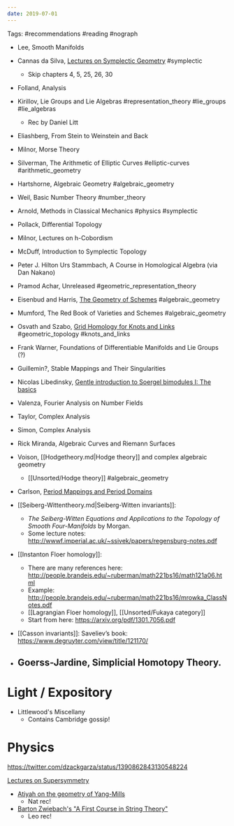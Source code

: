 ```yaml
---
date: 2019-07-01
---
```


Tags: #recommendations #reading #nograph 

- Lee, Smooth Manifolds

- Cannas da Silva, [Lectures on Symplectic Geometry](https://people.math.ethz.ch/~acannas/Papers/lsg.pdf)
	#symplectic 
  - Skip chapters 4, 5, 25, 26, 30

- Folland, Analysis

- Kirillov, Lie Groups and Lie Algebras
	#representation_theory #lie_groups #lie_algebras
  - Rec by Daniel Litt

- Eliashberg, From Stein to Weinstein and Back

- Milnor, Morse Theory

- Silverman, The Arithmetic of Elliptic Curves 
	#elliptic-curves #arithmetic_geometry

- Hartshorne, Algebraic Geometry #algebraic_geometry 

- Weil, Basic Number Theory
	#number_theory 

- Arnold, Methods in Classical Mechanics
	#physics #symplectic 

- Pollack, Differential Topology

- Milnor, Lectures on h-Cobordism

- McDuff, Introduction to Symplectic Topology

- Peter J. Hilton Urs Stammbach, A Course in Homological Algebra (via Dan Nakano)

- Pramod Achar, Unreleased
	#geometric_representation_theory

- Eisenbud and Harris, [The Geometry of Schemes](https://www.maths.ed.ac.uk/~v1ranick/papers/eisenbudharris.pdf)
	#algebraic_geometry 

- Mumford, The Red Book of Varieties and Schemes
	#algebraic_geometry 

- Osvath and Szabo, [Grid Homology for Knots and Links](https://web.math.princeton.edu/~petero/GridHomologyBook.pdf)
	#geometric_topology #knots_and_links

- Frank Warner, Foundations of Differentiable Manifolds and Lie Groups (?)

- Guillemin?, Stable Mappings and Their Singularities

- Nicolas Libedinsky, [Gentle introduction to Soergel bimodules I: The basics](https://arxiv.org/abs/1702.00039)

- Valenza, Fourier Analysis on Number Fields

- Taylor, Complex Analysis

- Simon, Complex Analysis

- Rick Miranda, Algebraic Curves and Riemann Surfaces

- Voison, [[Hodgetheory.md|Hodge theory]] and complex algebraic geometry
	- [[Unsorted/Hodge theory]] #algebraic_geometry 

- Carlson, [Period Mappings and Period Domains](https://www-fourier.ujf-grenoble.fr/~peters/Books/PeriodBook.f/SecondEdition/PerBook.pdf)

- [[Seiberg-Wittentheory.md|Seiberg-Witten invariants]]: 
	- *The Seiberg-Witten Equations and Applications to the Topology of Smooth Four-Manifolds* by Morgan. 
	- Some lecture notes: <http://wwwf.imperial.ac.uk/~ssivek/papers/regensburg-notes.pdf>

- [[Instanton Floer homology]]:
	- There are many references here: <http://people.brandeis.edu/~ruberman/math221bs16/math121a06.html> 
	- Example: <http://people.brandeis.edu/~ruberman/math221bs16/mrowka_ClassNotes.pdf>
	- [[Lagrangian Floer homology]], [[Unsorted/Fukaya category]]
	- Start from here: <https://arxiv.org/pdf/1301.7056.pdf>
-  [[Casson invariants]]:
	Saveliev’s book: <https://www.degruyter.com/view/title/121170/>
	
- Goerss-Jardine, Simplicial Homotopy Theory.
	- 

# Light / Expository

- Littlewood's Miscellany
	- Contains Cambridge gossip! 

# Physics

https://twitter.com/dzackgarza/status/1390862843130548224

[Lectures on Supersymmetry](http://alpha.sinp.msu.ru/~panov/LibBooks/SUSY/(Courant_Lecture_Notes_11)V._S._Varadarajan-Supersymmetry_for_Mathematicians__An_Introduction_(Courant_Lecture_Notes)-American_Mathematical_Society(2004).pdf)

- [Atiyah on the geometry of Yang-Mills](https://zulfahmed.files.wordpress.com/2014/05/atiyahgeometryyangmillsfields.pdf)
	- Nat rec!
- [Barton Zwiebach's "A First Course in String Theory"](https://ocw.mit.edu/courses/physics/8-251-string-theory-for-undergraduates-spring-2007/lecture-notes/)
	- Leo rec!